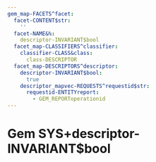 ```yaml
---
gem_map-FACETS^facet:
  facet-CONTENT$str:
    ''
  facet-NAME&%:
    descriptor-INVARIANT$bool
  facet_map-CLASSIFIERS^classifier:
    classifier-CLASS&class:
      class-DESCRIPTOR
  facet_map-DESCRIPTORS^descriptor:
    descriptor-INVARIANT$bool:
      true
    descriptor_mapvec-REQUESTS^requestid$str:
      requestid-ENTITYreport:
        - GEM_REPORToperationid
---
```

# Gem SYS+descriptor-INVARIANT$bool

